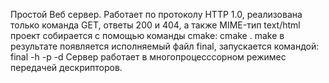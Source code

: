 Простой Веб сервер. Работает по протоколу HTTP 1.0, реализована только команда GET, ответы 200 и 404, а также MIME-тип text/html
проект собирается с помощью команды cmake:
cmake .
make
в результате появляется исполняемый файл final, запускается командой:
final -h <ip> -p <port> -d <directory>
Сервер работает в многопроцесссорном режимес передачей дескрипторов.
